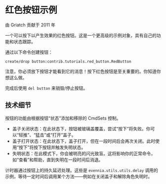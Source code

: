 # 红色按钮示例

由 Griatch 贡献于 2011 年

一个可以按下以产生效果的红色按钮。这是一个更高级的示例对象，具有自己的功能和状态跟踪。

通过以下命令创建按钮：

```
create/drop button:contrib.tutorials.red_button.RedButton
```

注意，你必须放下按钮才能看到它的消息！按下红色按钮是至关重要的。你知道你想这么做。

完成后使用 `del button` 来销毁/停止按钮。

## 技术细节

按钮的功能由根据按钮“状态”添加和移除的 CmdSets 控制。

- 盖子关闭状态：在此状态下，按钮被玻璃盖覆盖，尝试“按下”将失败。你可以“轻推”、“猛击”或“打开”盖子。
- 盖子打开状态：在此状态下，盖子打开，但在一段时间后会再次关闭。此时使用“按下”将按下按钮并触发失明状态。
- 失明状态：在此模式下，你会被明亮的闪光致盲。这将影响你的正常命令，如“查看”和帮助，直到失明在一段时间后消退。

计时器通过按钮上的持久延迟处理。这些是 `evennia.utils.utils.delay` 调用的示例，等待一定时间后调用某个方法——例如在关闭盖子和解除角色失明时。
